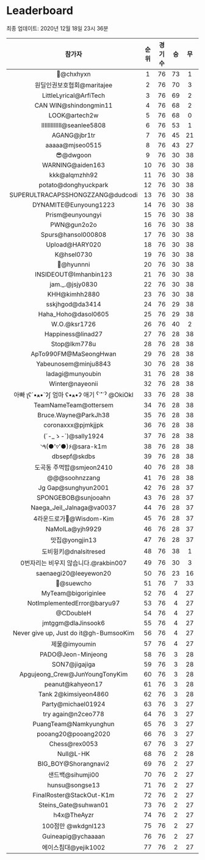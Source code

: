 # Leaderboard
최종 업데이트: 2020년 12월 18일 23시 36분




| 참가자 | 순위 | 경기수 | 승 | 무 | 패 | 승점 |
|:---:|:---:|:---:|:---:|:---:|:---:|:---:|
| 👑@chxhyxn | 1 | 76 | 73 | 1 | 2 | 220 |
| 원딜인권보호협회@maritajee | 2 | 76 | 70 | 3 | 3 | 213 |
| LittleLyrical@ArfiTech | 3 | 76 | 69 | 2 | 5 | 209 |
| CAN WIN@shindongmin11 | 4 | 76 | 68 | 2 | 6 | 206 |
| LOOK@artech2w | 5 | 76 | 68 | 0 | 8 | 204 |
| lIIIlllIlIlIl@seanlee5808 | 6 | 76 | 53 | 1 | 22 | 160 |
| AGANG@jbr1tr | 7 | 76 | 45 | 21 | 10 | 156 |
| aaaaa@mjseo0515 | 8 | 76 | 43 | 27 | 6 | 156 |
| 😎@dwgoon | 9 | 76 | 30 | 38 | 8 | 128 |
| WARNING@aiden163 | 10 | 76 | 30 | 38 | 8 | 128 |
| kkk@alqmzhh92 | 11 | 76 | 30 | 38 | 8 | 128 |
| potato@donghyuckpark | 12 | 76 | 30 | 38 | 8 | 128 |
| SUPERULTRACAPSSHONGZZANG@dudcodi | 13 | 76 | 30 | 38 | 8 | 128 |
| DYNAMITE@Eunyoung1223 | 14 | 76 | 30 | 38 | 8 | 128 |
| Prism@eunyoungyi | 15 | 76 | 30 | 38 | 8 | 128 |
| PWN@gun2o2o | 16 | 76 | 30 | 38 | 8 | 128 |
| Spurs@hansol000808 | 17 | 76 | 30 | 38 | 8 | 128 |
| Upload@HARY020 | 18 | 76 | 30 | 38 | 8 | 128 |
| K@hsel0730 | 19 | 76 | 30 | 38 | 8 | 128 |
| 🐻@hyunnni | 20 | 76 | 30 | 38 | 8 | 128 |
| INSIDEOUT@Imhanbin123 | 21 | 76 | 30 | 38 | 8 | 128 |
| jam._.@jsjy0830 | 22 | 76 | 30 | 38 | 8 | 128 |
| KHH@kimhh2880 | 23 | 76 | 30 | 38 | 8 | 128 |
| sskjhgod@da3414 | 24 | 76 | 29 | 38 | 9 | 125 |
| Haha_Hoho@dasol0605 | 25 | 76 | 29 | 38 | 9 | 125 |
| W.O.@ksr1726 | 26 | 76 | 40 | 2 | 34 | 122 |
| Happiness@linad27 | 27 | 76 | 28 | 38 | 10 | 122 |
| Stop@lkm778u | 28 | 76 | 28 | 38 | 10 | 122 |
| ApTo990FM@MaSeongHwan | 29 | 76 | 28 | 38 | 10 | 122 |
| Yabeunosem@minju8843 | 30 | 76 | 28 | 38 | 10 | 122 |
| ladagi@munyoubin | 31 | 76 | 28 | 38 | 10 | 122 |
| Winter@nayeonii | 32 | 76 | 28 | 38 | 10 | 122 |
|  아빠  ʅʕ´•ﻌ•`ʔʃ  엄마 ʕ•ﻌ•ʔ 애기 ˁ˙˟˙ˀ @OkiOkl | 33 | 76 | 28 | 38 | 10 | 122 |
| TeamNameTeam@ottersem | 34 | 76 | 28 | 38 | 10 | 122 |
| Bruce.Wayne@ParkJh38 | 35 | 76 | 28 | 38 | 10 | 122 |
| coronaxxx@pjmkjjpk | 36 | 76 | 28 | 38 | 10 | 122 |
| (´-_ゝ-`)@sally1924 | 37 | 76 | 28 | 38 | 10 | 122 |
| ◝٩(●'▿'●)۶@sara-k1m | 38 | 76 | 28 | 38 | 10 | 122 |
| dbsepf@skdbs | 39 | 76 | 28 | 38 | 10 | 122 |
| 도곡동 주먹밥@smjeon2410 | 40 | 76 | 28 | 38 | 10 | 122 |
| @@@soohnzzang | 41 | 76 | 28 | 38 | 10 | 122 |
| Jg Gap@sunghyun2001 | 42 | 76 | 28 | 37 | 11 | 121 |
| SPONGEBOB@sunjooahn | 43 | 76 | 28 | 37 | 11 | 121 |
| Naega_Jeil_Jalnaga@va0037 | 44 | 76 | 28 | 37 | 11 | 121 |
| 4라운드로가🤦‍@Wisdom-Kim | 45 | 76 | 28 | 37 | 11 | 121 |
| NaMolLa@yjh9929 | 46 | 76 | 28 | 37 | 11 | 121 |
| 맛집@yongjin13 | 47 | 76 | 28 | 37 | 11 | 121 |
| 도비윙키@dnalsitresed | 48 | 76 | 38 | 1 | 37 | 115 |
| 0번자리는 비우지 않습니다.@rakbin007 | 49 | 76 | 30 | 3 | 43 | 93 |
| saenaegi20@leeyewon20 | 50 | 76 | 23 | 16 | 37 | 85 |
| 👏@suewcho | 51 | 76 | 7 | 33 | 36 | 54 |
| MyTeam@bigoriginlee | 52 | 76 | 4 | 27 | 45 | 39 |
| NotImplementedError@baryu97 | 53 | 76 | 4 | 27 | 45 | 39 |
| @CDoubleH | 54 | 76 | 4 | 27 | 45 | 39 |
| jmtggm@dlaJinsook6 | 55 | 76 | 4 | 27 | 45 | 39 |
| Never give up, Just do it@gh-BumsooKim | 56 | 76 | 4 | 27 | 45 | 39 |
| 제물@imyoumin | 57 | 76 | 4 | 27 | 45 | 39 |
| PADO@Jeon-Minjeong | 58 | 76 | 3 | 28 | 45 | 37 |
| SON7@jigajiga | 59 | 76 | 3 | 28 | 45 | 37 |
| Apgujeong_Crew@JunYoungTonyKim | 60 | 76 | 3 | 28 | 45 | 37 |
| peanut@kahyeon17 | 61 | 76 | 3 | 28 | 45 | 37 |
| Tank 2@kimsiyeon4860 | 62 | 76 | 3 | 28 | 45 | 37 |
| Party@michael01924 | 63 | 76 | 3 | 27 | 46 | 36 |
| try again@n2ceo778 | 64 | 76 | 3 | 27 | 46 | 36 |
| PuangTeam@Namkyunghun | 65 | 76 | 3 | 27 | 46 | 36 |
| pooang20@pooang2020 | 66 | 76 | 3 | 27 | 46 | 36 |
| Chess@rex0053 | 67 | 76 | 3 | 27 | 46 | 36 |
| Null@L-HK | 68 | 76 | 2 | 28 | 46 | 34 |
| BIG_BOY@Shorangnavi2 | 69 | 76 | 2 | 27 | 47 | 33 |
| 샌드백@sihumji00 | 70 | 76 | 2 | 27 | 47 | 33 |
| hunsu@songse13 | 71 | 76 | 2 | 27 | 47 | 33 |
| FinalRoster@StackOut-K1m | 72 | 76 | 2 | 27 | 47 | 33 |
| Steins_Gate@suhwan01 | 73 | 76 | 2 | 27 | 47 | 33 |
| h4x@TheAyzr | 74 | 76 | 2 | 27 | 47 | 33 |
| 100점만 @wkdgnl123 | 75 | 76 | 2 | 27 | 47 | 33 |
| Guineapig@ychaaaan | 76 | 76 | 2 | 27 | 47 | 33 |
| 에이스침대@yejik1002 | 77 | 76 | 2 | 27 | 47 | 33 |
